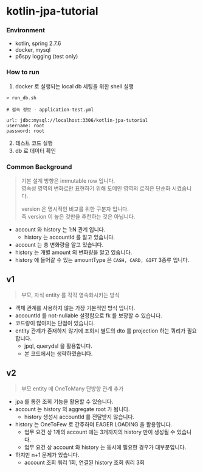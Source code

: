 # kotlin-jpa-tutorial

### Environment

- kotlin, spring 2.7.6
- docker, mysql
- p6spy logging (test only)

### How to run

1. docker 로 실행되는 local db 세팅을 위한 shell 실행

```shell
> run_db.sh

# 접속 정보 - application-test.yml

url: jdbc:mysql://localhost:3306/kotlin-jpa-tutorial
username: root
password: root
```

2. 테스트 코드 실행
3. db 로 데이터 확인

### Common Background

> 기본 설계 방향은 immutable row 입니다.  
> 영속성 영역의 변화로만 표현하기 위해 도메인 영역의 로직은 단순화 시켰습니다.
>
> version 은 명시적인 비교를 위한 구분자 입니다.  
> 즉 version 이 높은 것만을 추천하는 것은 아닙니다.

- account 와 history 는 1:N 관계 입니다.
    - history 는 accountId 를 알고 있습니다.
- account 는 총 변화량을 알고 있습니다.
- history 는 개별 amount 의 변화량을 알고 있습니다.
- history 에 들어갈 수 있는 amountType 은 `CASH, CARD, GIFT` 3종류 입니다.

## v1

> 부모, 자식 entity 를 각각 영속화시키는 방식

- 객체 관계를 사용하지 않는 가장 기본적인 방식 입니다.
- accountId 를 not-nullable 설정함으로 fk 를 보장할 수 있습니다.
- 코드량이 많아지는 단점이 있습니다.
- entity 관계가 존재하지 않기에 조회시 별도의 dto 를 projection 하는 쿼리가 필요합니다.
    - jpql, querydsl 을 활용합니다.
    - 본 코드에서는 생략하였습니다.

## v2

> 부모 entity 에 OneToMany 단방향 관계 추가

- jpa 를 통한 조회 기능을 활용할 수 있습니다.
- account 는 history 의 aggregate root 가 됩니다.
    - history 생성시 accountId 를 전달받지 않습니다.
- history 는 OneToFew 로 간주하여 EAGER LOADING 을 활용합니다.
    - 업무 요건 상 1개의 account 에는 3개까지의 history 만이 생성될 수 있습니다.
    - 업무 요건 상 account 와 history 는 동시에 필요한 경우가 대부분입니다.
- 하지만 n+1 문제가 있습니다.
    - account 조회 쿼리 1회, 연결된 history 조회 쿼리 3회 
